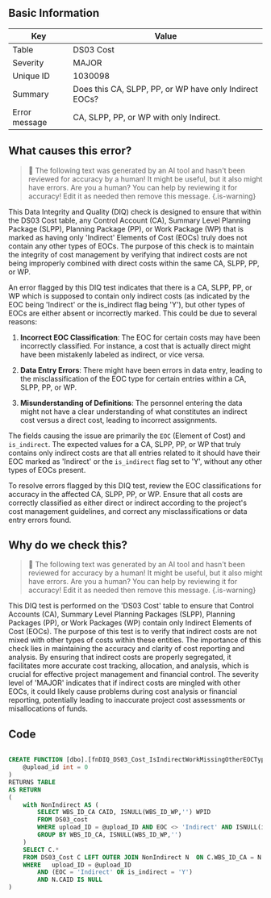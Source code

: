 ## Basic Information
| Key         | Value          |
|-------------|----------------|
| Table       | DS03 Cost |
| Severity    | MAJOR |
| Unique ID   | 1030098   |
| Summary     | Does this CA, SLPP, PP, or WP have only Indirect EOCs? |
| Error message | CA, SLPP, PP, or WP with only Indirect. |

## What causes this error?

> :robot: The following text was generated by an AI tool and hasn't been reviewed for accuracy by a human! It might be useful, but it also might have errors. Are you a human? You can help by reviewing it for accuracy! Edit it as needed then remove this message.
{.is-warning}

This Data Integrity and Quality (DIQ) check is designed to ensure that within the DS03 Cost table, any Control Account (CA), Summary Level Planning Package (SLPP), Planning Package (PP), or Work Package (WP) that is marked as having only 'Indirect' Elements of Cost (EOCs) truly does not contain any other types of EOCs. The purpose of this check is to maintain the integrity of cost management by verifying that indirect costs are not being improperly combined with direct costs within the same CA, SLPP, PP, or WP.

An error flagged by this DIQ test indicates that there is a CA, SLPP, PP, or WP which is supposed to contain only indirect costs (as indicated by the EOC being 'Indirect' or the is_indirect flag being 'Y'), but other types of EOCs are either absent or incorrectly marked. This could be due to several reasons:

1. **Incorrect EOC Classification**: The EOC for certain costs may have been incorrectly classified. For instance, a cost that is actually direct might have been mistakenly labeled as indirect, or vice versa.

2. **Data Entry Errors**: There might have been errors in data entry, leading to the misclassification of the EOC type for certain entries within a CA, SLPP, PP, or WP.

3. **Misunderstanding of Definitions**: The personnel entering the data might not have a clear understanding of what constitutes an indirect cost versus a direct cost, leading to incorrect assignments.

The fields causing the issue are primarily the `EOC` (Element of Cost) and `is_indirect`. The expected values for a CA, SLPP, PP, or WP that truly contains only indirect costs are that all entries related to it should have their EOC marked as 'Indirect' or the `is_indirect` flag set to 'Y', without any other types of EOCs present.

To resolve errors flagged by this DIQ test, review the EOC classifications for accuracy in the affected CA, SLPP, PP, or WP. Ensure that all costs are correctly classified as either direct or indirect according to the project's cost management guidelines, and correct any misclassifications or data entry errors found.
## Why do we check this?

> :robot: The following text was generated by an AI tool and hasn't been reviewed for accuracy by a human! It might be useful, but it also might have errors. Are you a human? You can help by reviewing it for accuracy! Edit it as needed then remove this message.
{.is-warning}

This DIQ test is performed on the 'DS03 Cost' table to ensure that Control Accounts (CA), Summary Level Planning Packages (SLPP), Planning Packages (PP), or Work Packages (WP) contain only Indirect Elements of Cost (EOCs). The purpose of this test is to verify that indirect costs are not mixed with other types of costs within these entities. The importance of this check lies in maintaining the accuracy and clarity of cost reporting and analysis. By ensuring that indirect costs are properly segregated, it facilitates more accurate cost tracking, allocation, and analysis, which is crucial for effective project management and financial control. The severity level of 'MAJOR' indicates that if indirect costs are mingled with other EOCs, it could likely cause problems during cost analysis or financial reporting, potentially leading to inaccurate project cost assessments or misallocations of funds.
## Code

```sql

CREATE FUNCTION [dbo].[fnDIQ_DS03_Cost_IsIndirectWorkMissingOtherEOCTypes] (
	@upload_id int = 0
)
RETURNS TABLE
AS RETURN
(
	with NonIndirect AS (
		SELECT WBS_ID_CA CAID, ISNULL(WBS_ID_WP,'') WPID
		FROM DS03_cost
		WHERE upload_ID = @upload_ID AND EOC <> 'Indirect' AND ISNULL(is_indirect,'') <> 'Y'
		GROUP BY WBS_ID_CA, ISNULL(WBS_ID_WP,'')
	)
	SELECT C.* 
	FROM DS03_Cost C LEFT OUTER JOIN NonIndirect N 	ON C.WBS_ID_CA = N.CAID AND ISNULL(C.WBS_ID_WP,'') = N.WPID
	WHERE	upload_ID = @upload_ID
		AND (EOC = 'Indirect' OR is_indirect = 'Y')
		AND N.CAID IS NULL
)
```
